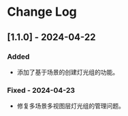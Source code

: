 # Change Log

## [1.1.0] - 2024-04-22
### Added
- 添加了基于场景的创建灯光组的功能。

### Fixed - 2024-04-23
- 修复多场景多视图层灯光组的管理问题。
